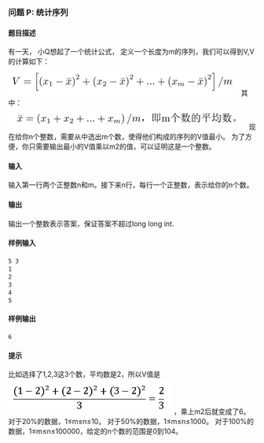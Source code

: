 ### 问题 P: 统计序列

#### 题目描述

有一天， 小Q想起了一个统计公式， 定义一个长度为m的序列，我们可以得到V,V的计算如下：
![img](%E9%97%AE%E9%A2%98%20P%20%E7%BB%9F%E8%AE%A1%E5%BA%8F%E5%88%97.assets/20190122101210_75595.png)
其中：
![img](%E9%97%AE%E9%A2%98%20P%20%E7%BB%9F%E8%AE%A1%E5%BA%8F%E5%88%97.assets/20190122101217_89129.png)
现在给你n个整数，需要从中选出m个数，使得他们构成的序列的V值最小。
为了方便，你只需要输出最小的V值乘以m2的值，可以证明这是一个整数。

#### 输入

输入第一行两个正整数n和m。接下来n行，每行一个正整数，表示给你的n个数。

#### 输出

输出一个整数表示答案，保证答案不超过long long int.

#### 样例输入

```
5 3
1
2
3
4
5
```

#### 样例输出

```
6
```

#### 提示

比如选择了1,2,3这3个数，平均数是2，所以V值是![img](%E9%97%AE%E9%A2%98%20P%20%E7%BB%9F%E8%AE%A1%E5%BA%8F%E5%88%97.assets/20190122101759_86222.png)，乘上m2后就变成了6。
对于20%的数据，1≤m≤n≤10。
对于50%的数据，1≤m≤n≤1000。
对于100%的数据，1≤m≤n≤100000，给定的n个数的范围是0到104。